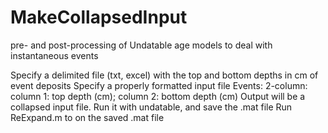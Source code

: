# MakeCollapsedInput
pre- and post-processing of Undatable age models to deal with instantaneous events

Specify a delimited file (txt, excel) with the top and bottom depths in cm of event deposits
Specify a properly formatted input file
Events: 2-column: column 1: top depth (cm); column 2: bottom depth (cm)
Output will be a collapsed input file. Run it with undatable, and save the .mat file
Run ReExpand.m to on the saved .mat file
